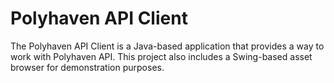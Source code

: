 # Polyhaven API Client

The Polyhaven API Client is a Java-based application that provides a way to work with Polyhaven API. This project also includes a Swing-based asset browser for demonstration purposes.